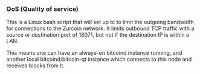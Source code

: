 ### QoS (Quality of service) ###

This is a Linux bash script that will set up tc to limit the outgoing bandwidth for connections to the Zurcoin network. It limits outbound TCP traffic with a source or destination port of 18071, but not if the destination IP is within a LAN.

This means one can have an always-on bitcoind instance running, and another local bitcoind/bitcoin-qt instance which connects to this node and receives blocks from it.

